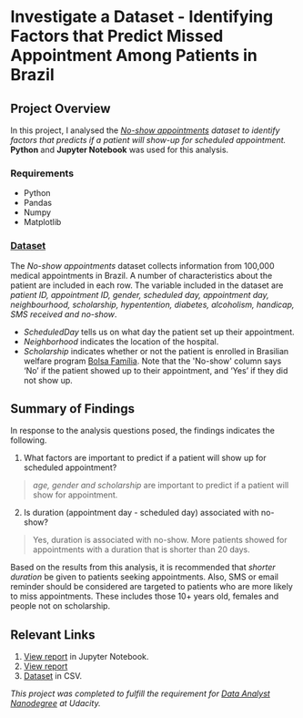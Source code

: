 # Investigate a Dataset - Identifying Factors that Predict Missed Appointment Among Patients in Brazil


## Project Overview
In this project, I analysed the *[No-show appointments](https://d17h27t6h515a5.cloudfront.net/topher/2017/October/59dd2e9a_noshowappointments-kagglev2-may-2016/noshowappointments-kagglev2-may-2016.csv) dataset to identify factors that predicts if a patient will show-up for scheduled appointment.*
**Python** and **Jupyter Notebook** was used for this analysis.
### Requirements
* Python
* Pandas
* Numpy
* Matplotlib

### [Dataset](https://docs.google.com/document/d/e/2PACX-1vTlVmknRRnfy_4eTrjw5hYGaiQim5ctr9naaRd4V9du2B5bxpd8FEH3KtDgp8qVekw7Cj1GLk1IXdZi/pub)
The *No-show appointments* dataset collects information from 100,000 medical appointments in Brazil. A number of
characteristics about the patient are included in each row. The variable included in the dataset are *patient ID, appointment ID, gender, scheduled day, appointment day, neighbourhood, scholarship, hypentention, diabetes, alcoholism, handicap, SMS received and no-show*. 
* *ScheduledDay* tells us on what day the patient set up their appointment.
* *Neighborhood* indicates the location of the hospital.
* *Scholarship* indicates whether or not the patient is enrolled in Brasilian welfare program [Bolsa Família](https://en.wikipedia.org/wiki/Bolsa_Fam%C3%ADlia).
Note that the 'No-show' column says ‘No’ if the patient showed up to their appointment, and ‘Yes’ if they did not show up.

## Summary of Findings
In response to the analysis questions posed, the findings indicates the following.
1. What factors are important to predict if a patient will show up for scheduled appointment?<br>
> *age, gender and scholarship* are important to predict if a patient will show for appointment.

2. Is duration (appointment day - scheduled day) associated with no-show?<br>
>Yes, duration is associated with no-show. More patients showed for appointments with a duration that is shorter than 20 days.

Based on the results from this analysis, it is recommended that *shorter duration* be given to patients seeking appointments. Also, SMS or email reminder should be considered are targeted to patients who are more likely to miss appointments. These includes those 10+ years old, females and people not on scholarship.

## Relevant Links
1. [View report](Investigate%20a%20Dataset/Investigate%20a%20Dataset.ipynb) in Jupyter Notebook.
2. [View report](Investigate%20a%20Dataset/Investigate%20a%20Dataset.html)
3. [Dataset](https://d17h27t6h515a5.cloudfront.net/topher/2017/October/59dd2e9a_noshowappointments-kagglev2-may-2016/noshowappointments-kagglev2-may-2016.csv) in CSV.

*This project was completed to fulfill the requirement for [Data Analyst Nanodegree](https://www.udacity.com/course/data-analyst-nanodegree--nd002) at Udacity.*

